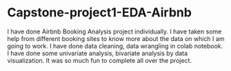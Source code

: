 # Capstone-project1-EDA-Airbnb
I have done Airbnb Booking Analysis project individually. I have taken some help from different booking sites to know more about the data on which I am going to work.
I have done data cleaning, data wrangling in colab notebook.
I have done some univariate analysis, bivariate analysis by data visualization.
It was so much fun to complete all over the project.
